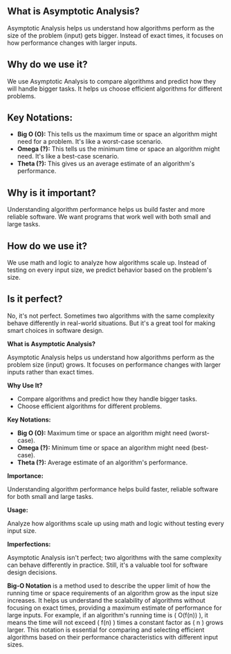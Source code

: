 ## What is Asymptotic Analysis?

Asymptotic Analysis helps us understand how algorithms perform as the size of the problem (input) gets bigger. Instead of exact times, it focuses on how performance changes with larger inputs.

## Why do we use it?

We use Asymptotic Analysis to compare algorithms and predict how they will handle bigger tasks. It helps us choose efficient algorithms for different problems.

## Key Notations:

- **Big O (O):** This tells us the maximum time or space an algorithm might need for a problem. It's like a worst-case scenario.
- **Omega (?):** This tells us the minimum time or space an algorithm might need. It's like a best-case scenario.
- **Theta (?):** This gives us an average estimate of an algorithm's performance.

## Why is it important?

Understanding algorithm performance helps us build faster and more reliable software. We want programs that work well with both small and large tasks.

## How do we use it?

We use math and logic to analyze how algorithms scale up. Instead of testing on every input size, we predict behavior based on the problem's size.

## Is it perfect?

No, it's not perfect. Sometimes two algorithms with the same complexity behave differently in real-world situations. But it's a great tool for making smart choices in software design.

**What is Asymptotic Analysis?**

Asymptotic Analysis helps us understand how algorithms perform as the problem size (input) grows. It focuses on performance changes with larger inputs rather than exact times.

**Why Use It?**

- Compare algorithms and predict how they handle bigger tasks.
- Choose efficient algorithms for different problems.

**Key Notations:**

- **Big O (O):** Maximum time or space an algorithm might need (worst-case).
- **Omega (?):** Minimum time or space an algorithm might need (best-case).
- **Theta (?):** Average estimate of an algorithm's performance.

**Importance:**

Understanding algorithm performance helps build faster, reliable software for both small and large tasks.

**Usage:**

Analyze how algorithms scale up using math and logic without testing every input size.

**Imperfections:**

Asymptotic Analysis isn't perfect; two algorithms with the same complexity can behave differently in practice. Still, it's a valuable tool for software design decisions.

**Big-O Notation** is a method used to describe the upper limit of how the running time or space requirements of an algorithm grow as the input size increases. It helps us understand the scalability of algorithms without focusing on exact times, providing a maximum estimate of performance for large inputs. For example, if an algorithm's running time is \( O(f(n)) \), it means the time will not exceed \( f(n) \) times a constant factor as \( n \) grows larger. This notation is essential for comparing and selecting efficient algorithms based on their performance characteristics with different input sizes.